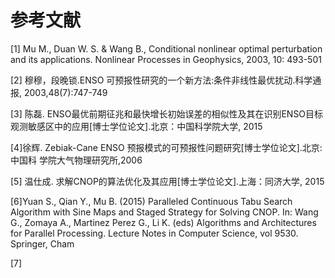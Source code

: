 # 参考文献

[1]	Mu M., Duan W. S. & Wang B., Conditional nonlinear optimal perturbation and its applications. Nonlinear Processes in Geophysics, 2003, 10: 493-501
[2]	穆穆，段晚锁.ENSO 可预报性研究的一个新方法:条件非线性最优扰动.科学通报, 2003,48(7):747-749

[3] 陈磊. ENSO最优前期征兆和最快增长初始误差的相似性及其在识别ENSO目标观测敏感区中的应用[博士学位论文].北京：中国科学院大学, 2015

[4]徐辉. Zebiak-Cane ENSO 预报模式的可预报性问题研究[博士学位论文].北京:中国科 学院大气物理研究所,2006

[5] 温仕成. 求解CNOP的算法优化及其应用[博士学位论文].上海：同济大学, 2015

[6]Yuan S., Qian Y., Mu B. (2015) Paralleled Continuous Tabu Search Algorithm with Sine Maps and Staged Strategy for Solving CNOP. In: Wang G., Zomaya A., Martinez Perez G., Li K. (eds) Algorithms and Architectures for Parallel Processing. Lecture Notes in Computer Science, vol 9530. Springer, Cham

[7]